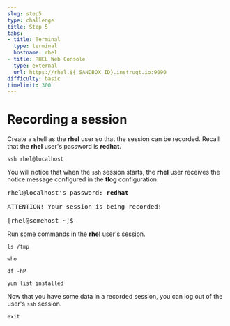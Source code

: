 ```yaml
---
slug: step5
type: challenge
title: Step 5
tabs:
- title: Terminal
  type: terminal
  hostname: rhel
- title: RHEL Web Console
  type: external
  url: https://rhel.${_SANDBOX_ID}.instruqt.io:9090
difficulty: basic
timelimit: 300
---
```

# Recording a session

Create a shell as the __rhel__ user so that the session can be recorded.
Recall that the __rhel__ user's password is __redhat__.

```
ssh rhel@localhost
```

You will notice that when the `ssh` session starts, the __rhel__ user receives
the notice message configured in the __tlog__ configuration.

<pre class=file>
rhel@localhost's password: <b>redhat</b>

ATTENTION! Your session is being recorded!

[rhel@somehost ~]$
</pre>

Run some commands in the __rhel__ user's session.

```
ls /tmp
```

```
who
```

```
df -hP
```

```
yum list installed
```

Now that you have some data in a recorded session, you can log out of the
user's `ssh` session.
```
exit
```

